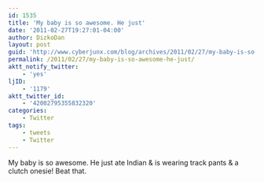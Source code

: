 ```yaml
---
id: 1535
title: 'My baby is so awesome. He just'
date: '2011-02-27T19:27:01-04:00'
author: DizkoDan
layout: post
guid: 'http://www.cyberjunx.com/blog/archives/2011/02/27/my-baby-is-so-awesome-he-just/'
permalink: /2011/02/27/my-baby-is-so-awesome-he-just/
aktt_notify_twitter:
    - 'yes'
ljID:
    - '1179'
aktt_twitter_id:
    - '42002795355832320'
categories:
    - Twitter
tags:
    - tweets
    - Twitter
---
```


My baby is so awesome. He just ate Indian &amp; is wearing track pants &amp; a clutch onesie! Beat that.